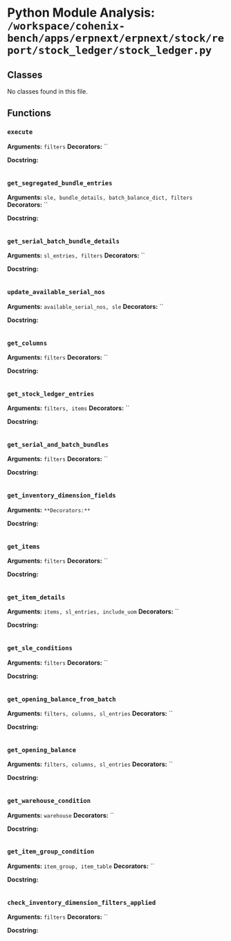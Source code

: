 # Python Module Analysis: `/workspace/cohenix-bench/apps/erpnext/erpnext/stock/report/stock_ledger/stock_ledger.py`

## Classes

No classes found in this file.


## Functions

### `execute`
**Arguments:** `filters`
**Decorators:** ``

**Docstring:**
```

```
### `get_segregated_bundle_entries`
**Arguments:** `sle, bundle_details, batch_balance_dict, filters`
**Decorators:** ``

**Docstring:**
```

```
### `get_serial_batch_bundle_details`
**Arguments:** `sl_entries, filters`
**Decorators:** ``

**Docstring:**
```

```
### `update_available_serial_nos`
**Arguments:** `available_serial_nos, sle`
**Decorators:** ``

**Docstring:**
```

```
### `get_columns`
**Arguments:** `filters`
**Decorators:** ``

**Docstring:**
```

```
### `get_stock_ledger_entries`
**Arguments:** `filters, items`
**Decorators:** ``

**Docstring:**
```

```
### `get_serial_and_batch_bundles`
**Arguments:** `filters`
**Decorators:** ``

**Docstring:**
```

```
### `get_inventory_dimension_fields`
**Arguments:** ``
**Decorators:** ``

**Docstring:**
```

```
### `get_items`
**Arguments:** `filters`
**Decorators:** ``

**Docstring:**
```

```
### `get_item_details`
**Arguments:** `items, sl_entries, include_uom`
**Decorators:** ``

**Docstring:**
```

```
### `get_sle_conditions`
**Arguments:** `filters`
**Decorators:** ``

**Docstring:**
```

```
### `get_opening_balance_from_batch`
**Arguments:** `filters, columns, sl_entries`
**Decorators:** ``

**Docstring:**
```

```
### `get_opening_balance`
**Arguments:** `filters, columns, sl_entries`
**Decorators:** ``

**Docstring:**
```

```
### `get_warehouse_condition`
**Arguments:** `warehouse`
**Decorators:** ``

**Docstring:**
```

```
### `get_item_group_condition`
**Arguments:** `item_group, item_table`
**Decorators:** ``

**Docstring:**
```

```
### `check_inventory_dimension_filters_applied`
**Arguments:** `filters`
**Decorators:** ``

**Docstring:**
```

```

